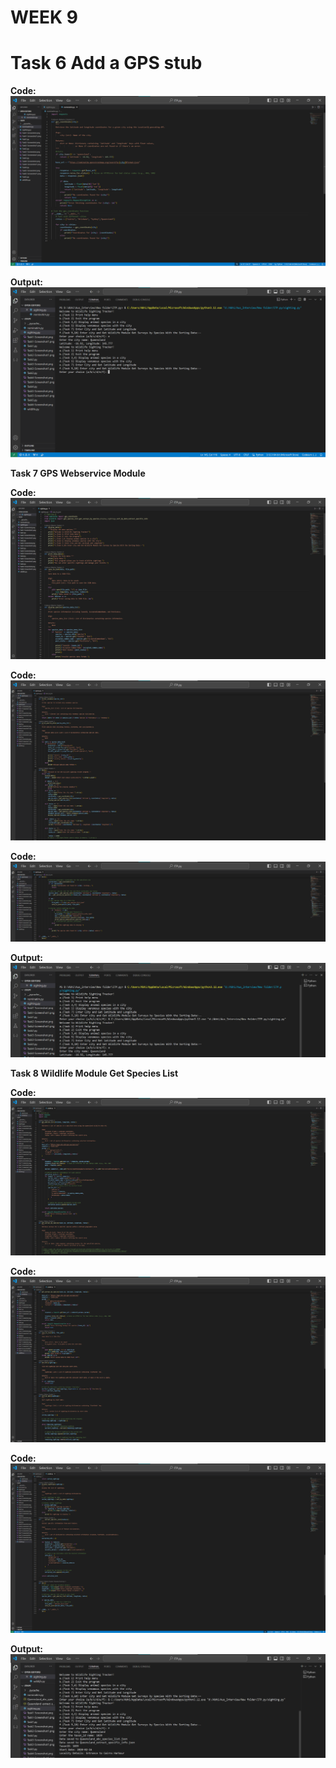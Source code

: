# WEEK 9

# **Task 6 Add a GPS stub**

**Code:**
![Screenshot](Images/Task6-Screenshot.png)

**Output:**
![Screenshot](Images/Task6-Screenshot1.png)


**Task 7 GPS Webservice Module**

**Code:**
![Screenshot](Images/Task7-Screenshot.png)

**Code:**
![Screenshot](Images/Task7-Screenshot1.png)

**Code:**
![Screenshot](Images/Task7-Screenshot2.png)

**Output:**
![Screenshot](Images/Task7-ScreenshotOutpot.png)


**Task 8 Wildlife Module Get Species List**

**Code:**
![Screenshot](Images/Task8-Screenshot.png)

**Code:**
![Screenshot](Images/Task8-Screenshot1.png)

**Code:**
![Screenshot](Images/Task8-Screenshot2.png)

**Output:**
![Screenshot](Images/Task8-ScreenshotOutput.png)
